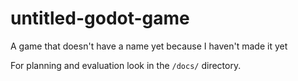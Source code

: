 # untitled-godot-game

A game that doesn't have a name yet because I haven't made it yet

For planning and evaluation look in the `/docs/` directory.